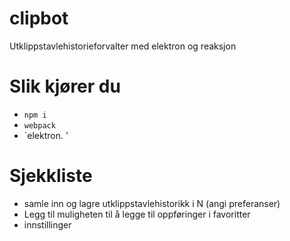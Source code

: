 # clipbot
Utklippstavlehistorieforvalter med elektron og reaksjon

# Slik kjører du
- `npm i`
- `webpack`
- `elektron. '

# Sjekkliste

- samle inn og lagre utklippstavlehistorikk i N (angi preferanser)
- Legg til muligheten til å legge til oppføringer i favoritter
- innstillinger
